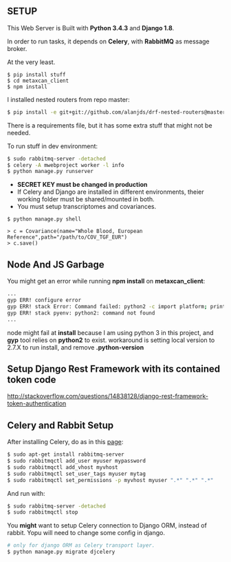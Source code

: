 SETUP
-----

This Web Server is Built with **Python 3.4.3** and **Django 1.8**. 

In order to run tasks, it depends on **Celery**, with **RabbitMQ** as message broker.

At the very least.
```
$ pip install stuff
$ cd metaxcan_client
$ npm install
```

I installed nested routers from repo master:

```bash
$ pip install -e git+git://github.com/alanjds/drf-nested-routers@master#egg=drf-nested-routers-master
```

There is a requirements file, but it has some extra stuff that might not be needed.

To run stuff in dev environment:
```bash
$ sudo rabbitmq-server -detached
$ celery -A mwebproject worker -l info
$ python manage.py runserver
```


- **SECRET KEY must be changed in production**
- If Celery and Django are installed in different environments, theier working folder must be shared/mounted in both.
- You must setup transcriptomes and covariances.
```
$ python manage.py shell

> c = Covariance(name="Whole Blood, European Reference",path="/path/to/COV_TGF_EUR")
> c.save()

```

Node And JS Garbage
-------------------

You might get an error while running **npm install** on **metaxcan_client**:

```bash
...
gyp ERR! configure error 
gyp ERR! stack Error: Command failed: python2 -c import platform; print(platform.python_version());
gyp ERR! stack pyenv: python2: command not found
...
```

node might fail at **install** because I am using python 3 in this project, and **gyp** tool relies on **python2** to exist.
workaround is setting local version to 2.7.X to run install, and remove **.python-version**

Setup Django Rest Framework with its contained token code
---------------------------------------------------------
http://stackoverflow.com/questions/14838128/django-rest-framework-token-authentication

Celery and Rabbit Setup
-----------------------

After installing Celery, do as in this [page](http://docs.celeryproject.org/en/latest/getting-started/brokers/rabbitmq.html):

```bash
$ sudo apt-get install rabbitmq-server
$ sudo rabbitmqctl add_user myuser mypassword
$ sudo rabbitmqctl add_vhost myvhost
$ sudo rabbitmqctl set_user_tags myuser mytag
$ sudo rabbitmqctl set_permissions -p myvhost myuser ".*" ".*" ".*"
```

And run with:

```bash
$ sudo rabbitmq-server -detached
$ sudo rabbitmqctl stop
```
You **might** want to setup Celery connection to Django ORM, instead of rabbit.
Yopu will need to change some config in django.
```bash
# only for django ORM as Celery transport layer.
$ python manage.py migrate djcelery
```